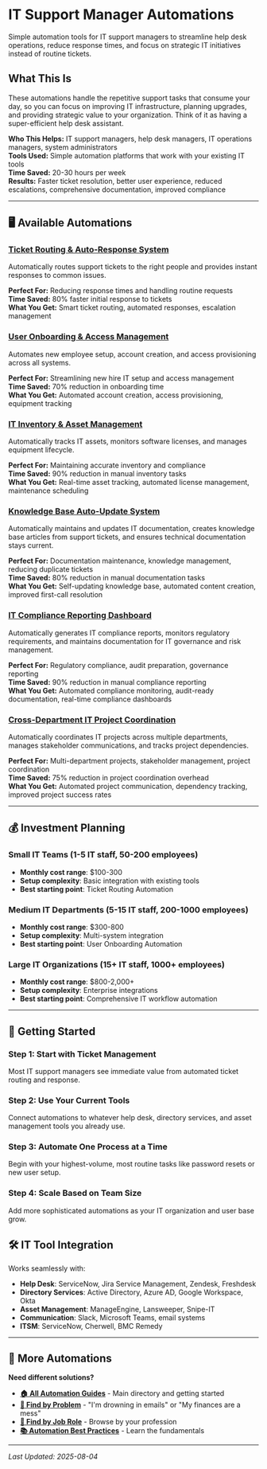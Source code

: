 # IT Support Manager Automations

Simple automation tools for IT support managers to streamline help desk operations, reduce response times, and focus on strategic IT initiatives instead of routine tickets.

## What This Is

These automations handle the repetitive support tasks that consume your day, so you can focus on improving IT infrastructure, planning upgrades, and providing strategic value to your organization. Think of it as having a super-efficient help desk assistant.

**Who This Helps:** IT support managers, help desk managers, IT operations managers, system administrators  
**Tools Used:** Simple automation platforms that work with your existing IT tools  
**Time Saved:** 20-30 hours per week  
**Results:** Faster ticket resolution, better user experience, reduced escalations, comprehensive documentation, improved compliance  

---

## 🖥️ Available Automations

### [Ticket Routing & Auto-Response System](Ticket%20Routing%20and%20Auto-Response%20System.md)
Automatically routes support tickets to the right people and provides instant responses to common issues.

**Perfect For:** Reducing response times and handling routine requests  
**Time Saved:** 80% faster initial response to tickets  
**What You Get:** Smart ticket routing, automated responses, escalation management

### [User Onboarding & Access Management](User%20Onboarding%20and%20Access%20Management.md)
Automates new employee setup, account creation, and access provisioning across all systems.

**Perfect For:** Streamlining new hire IT setup and access management  
**Time Saved:** 70% reduction in onboarding time  
**What You Get:** Automated account creation, access provisioning, equipment tracking

### [IT Inventory & Asset Management](IT%20Inventory%20and%20Asset%20Management.md)
Automatically tracks IT assets, monitors software licenses, and manages equipment lifecycle.

**Perfect For:** Maintaining accurate inventory and compliance  
**Time Saved:** 90% reduction in manual inventory tasks  
**What You Get:** Real-time asset tracking, automated license management, maintenance scheduling

### [Knowledge Base Auto-Update System](Knowledge%20Base%20Auto-Update%20System.md)
Automatically maintains and updates IT documentation, creates knowledge base articles from support tickets, and ensures technical documentation stays current.

**Perfect For:** Documentation maintenance, knowledge management, reducing duplicate tickets  
**Time Saved:** 80% reduction in manual documentation tasks  
**What You Get:** Self-updating knowledge base, automated content creation, improved first-call resolution

### [IT Compliance Reporting Dashboard](IT%20Compliance%20Reporting%20Dashboard.md)
Automatically generates IT compliance reports, monitors regulatory requirements, and maintains documentation for IT governance and risk management.

**Perfect For:** Regulatory compliance, audit preparation, governance reporting  
**Time Saved:** 90% reduction in manual compliance reporting  
**What You Get:** Automated compliance monitoring, audit-ready documentation, real-time compliance dashboards

### [Cross-Department IT Project Coordination](Cross-Department%20IT%20Project%20Coordination.md)
Automatically coordinates IT projects across multiple departments, manages stakeholder communications, and tracks project dependencies.

**Perfect For:** Multi-department projects, stakeholder management, project coordination  
**Time Saved:** 75% reduction in project coordination overhead  
**What You Get:** Automated project communication, dependency tracking, improved project success rates

---

## 💰 Investment Planning

### Small IT Teams (1-5 IT staff, 50-200 employees)
- **Monthly cost range**: $100-300
- **Setup complexity**: Basic integration with existing tools
- **Best starting point**: Ticket Routing Automation

### Medium IT Departments (5-15 IT staff, 200-1000 employees)  
- **Monthly cost range**: $300-800
- **Setup complexity**: Multi-system integration
- **Best starting point**: User Onboarding Automation

### Large IT Organizations (15+ IT staff, 1000+ employees)
- **Monthly cost range**: $800-2,000+
- **Setup complexity**: Enterprise integrations
- **Best starting point**: Comprehensive IT workflow automation

---

## 🚀 Getting Started

### Step 1: Start with Ticket Management
Most IT support managers see immediate value from automated ticket routing and response.

### Step 2: Use Your Current Tools
Connect automations to whatever help desk, directory services, and asset management tools you already use.

### Step 3: Automate One Process at a Time
Begin with your highest-volume, most routine tasks like password resets or new user setup.

### Step 4: Scale Based on Team Size
Add more sophisticated automations as your IT organization and user base grow.

## 🛠️ IT Tool Integration

Works seamlessly with:
- **Help Desk**: ServiceNow, Jira Service Management, Zendesk, Freshdesk
- **Directory Services**: Active Directory, Azure AD, Google Workspace, Okta
- **Asset Management**: ManageEngine, Lansweeper, Snipe-IT
- **Communication**: Slack, Microsoft Teams, email systems
- **ITSM**: ServiceNow, Cherwell, BMC Remedy

---

## 🔗 More Automations

**Need different solutions?**
- **[🏠 All Automation Guides](../AI%20Automations%20Guide.md)** - Main directory and getting started
- **[🎯 Find by Problem](../Automation%20Workflows%20by%20Problem.md)** - "I'm drowning in emails" or "My finances are a mess"
- **[👔 Find by Job Role](../Automation%20Workflows%20by%20Job%20Role.md)** - Browse by your profession
- **[📚 Automation Best Practices](../Automation%20Best%20Practices.md)** - Learn the fundamentals

---

*Last Updated: 2025-08-04*